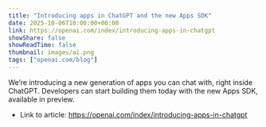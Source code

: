 ```yaml
---
title: "Introducing apps in ChatGPT and the new Apps SDK"
date: 2025-10-06T10:00:00+00:00
link: https://openai.com/index/introducing-apps-in-chatgpt
showShare: false
showReadTime: false
thumbnail: images/ai.png
tags: ["openai.com/blog"]
---
```

We’re introducing a new generation of apps you can chat with, right inside ChatGPT. Developers can start building them today with the new Apps SDK, available in preview.

- Link to article: https://openai.com/index/introducing-apps-in-chatgpt